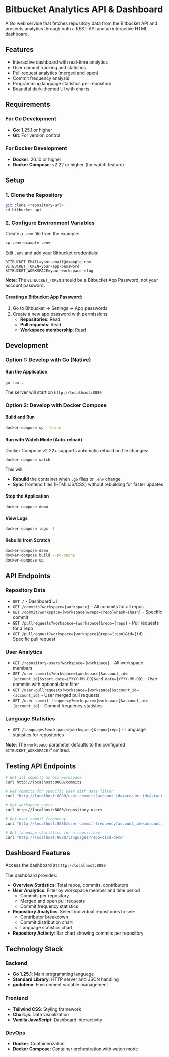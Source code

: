 # Bitbucket Analytics API & Dashboard

A Go web service that fetches repository data from the Bitbucket API and presents analytics through both a REST API and an interactive HTML dashboard.

## Features

- Interactive dashboard with real-time analytics
- User commit tracking and statistics
- Pull request analytics (merged and open)
- Commit frequency analysis
- Programming language statistics per repository
- Beautiful dark-themed UI with charts

## Requirements

### For Go Development
- **Go**: 1.25.1 or higher
- **Git**: For version control

### For Docker Development
- **Docker**: 20.10 or higher
- **Docker Compose**: v2.22 or higher (for watch feature)

## Setup

### 1. Clone the Repository

```bash
git clone <repository-url>
cd bitbucket-api
```

### 2. Configure Environment Variables

Create a `.env` file from the example:

```bash
cp .env-example .env
```

Edit `.env` and add your Bitbucket credentials:

```env
BITBUCKET_EMAIL=your-email@example.com
BITBUCKET_TOKEN=your-app-password
BITBUCKET_WORKSPACE=your-workspace-slug
```

**Note**: The `BITBUCKET_TOKEN` should be a Bitbucket App Password, not your account password.

#### Creating a Bitbucket App Password:
1. Go to Bitbucket → Settings → App passwords
2. Create a new app password with permissions:
   - **Repositories**: Read
   - **Pull requests**: Read
   - **Workspace membership**: Read

## Development

### Option 1: Develop with Go (Native)


#### Run the Application

```bash
go run .
```


The server will start on `http://localhost:8080`


### Option 2: Develop with Docker Compose

#### Build and Run

```bash
docker-compose up --build
```

#### Run with Watch Mode (Auto-reload)

Docker Compose v2.22+ supports automatic rebuild on file changes:

```bash
docker-compose watch
```

This will:
- **Rebuild** the container when `.go` files or `.env` change
- **Sync** frontend files (HTML/JS/CSS) without rebuilding for faster updates

#### Stop the Application

```bash
docker-compose down
```

#### View Logs

```bash
docker-compose logs -f
```

#### Rebuild from Scratch

```bash
docker-compose down
docker-compose build --no-cache
docker-compose up
```

## API Endpoints

### Repository Data
- `GET /` - Dashboard UI
- `GET /commits?workspace={workspace}` - All commits for all repos
- `GET /commit?workspace={workspace}&repo={repo}&hash={hash}` - Specific commit
- `GET /pullrequests?workspace={workspace}&repo={repo}` - Pull requests for a repo
- `GET /pullrequest?workspace={workspace}&repo={repo}&id={id}` - Specific pull request

### User Analytics
- `GET /repository-users?workspace={workspace}` - All workspace members
- `GET /user-commits?workspace={workspace}&account_id={account_id}&start_date={YYYY-MM-DD}&end_date={YYYY-MM-DD}` - User commits with optional date filter
- `GET /user-pullrequests?workspace={workspace}&account_id={account_id}` - User merged pull requests
- `GET /user-commit-frequency?workspace={workspace}&account_id={account_id}` - Commit frequency statistics

### Language Statistics
- `GET /languages?workspace={workspace}&repo={repo}` - Language statistics for repositories

**Note**: The `workspace` parameter defaults to the configured `BITBUCKET_WORKSPACE` if omitted.

## Testing API Endpoints

```bash
# Get all commits across workspace
curl http://localhost:8080/commits

# Get commits for specific user with date filter
curl "http://localhost:8080/user-commits?account_id=<account_id>&start_date=2024-01-01&end_date=2024-12-31"

# Get workspace users
curl http://localhost:8080/repository-users

# Get user commit frequency
curl "http://localhost:8080/user-commit-frequency?account_id=<account_id>"

# Get language statistics for a repository
curl "http://localhost:8080/languages?repo=cicd-demo"
```

## Dashboard Features

Access the dashboard at `http://localhost:8080`

The dashboard provides:
- **Overview Statistics**: Total repos, commits, contributors
- **User Analytics**: Filter by workspace member and time period
  - Commits per repository
  - Merged and open pull requests
  - Commit frequency statistics
- **Repository Analytics**: Select individual repositories to see:
  - Contributor breakdown
  - Commit distribution chart
  - Language statistics chart
- **Repository Activity**: Bar chart showing commits per repository

## Technology Stack

### Backend
- **Go 1.25.1**: Main programming language
- **Standard Library**: HTTP server and JSON handling
- **godotenv**: Environment variable management

### Frontend
- **Tailwind CSS**: Styling framework
- **Chart.js**: Data visualization
- **Vanilla JavaScript**: Dashboard interactivity

### DevOps
- **Docker**: Containerization
- **Docker Compose**: Container orchestration with watch mode






